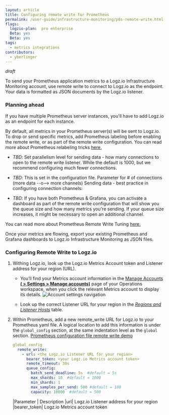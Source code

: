 ```yaml
---
layout: article
title: Configuring remote write for Prometheus 
permalink: /user-guide/infrastructure-monitoring/p8s-remote-write.html
flags:
  logzio-plan:  pro enterprise
  Beta: yes
  Beta: yes
tags:
  - metrics integrations
contributors:
  - yberlinger
---
```

_draft_

To send your Prometheus application metrics to a Logz.io Infrastructure Monitoring account, use remote write to connect to Logz.io as the endpoint. Your data is formatted as JSON documents by the Logz.io listener. 

### Planning ahead

If you have multiple Prometheus server instances, you'll have to add Logz.io as an endpoint for each instance. 

By default, all metrics in your Prometheus server(s) will be sent to Logz.io. To drop or send specific metrics, add Prometheus labeling before enabling the remote write, or as part of the remote write configuration. You can read more about Prometheus relabeling tricks <a href ="https://medium.com/quiq-blog/prometheus-relabeling-tricks-6ae62c56cbda" target="_blank">here. <i class="fas fa-external-link-alt"></i> </a> 

* _TBD_: Set parallelism level for sending data - how many connections to open to the remote write listener. While the default is 1000, but we recommend configuring much fewer connections. 

* _TBD_: This is set in the configuration file. Parameter for # of connections (more data --o--> more channels)
  Sending data - best practice in configuring connection channels: 

* _TBD_: If you have both Prometheus & Grafana, you can activate a dashboard as part of the remote write configuration that will show you the queue size and how many metrics you're sending. If your queue size increases, it might be necessary to open an additional channel. 

You can read more about Prometheus Remote Write Tuning <a href ="https://prometheus.io/docs/practices/remote_write/" target="_blank">here. <i class="fas fa-external-link-alt"></i> </a> 

Once your metrics are flowing, export your existing Prometheus and Grafana dashboards to Logz.io Infrastructure Monitoring as JSON files.  

### Configuring Remote Write to Logz.io



1. Withing Logz.io, look up the Logz.io Metrics Account token and Listener address for your region (URL).

    - You’ll find your Metrics account information in the <a href ="https://app.logz.io/#/dashboard/settings/manage-accounts" target="_blank">Manage Accounts **(<i class="li li-gear"></i> > Settings > Manage accounts)**</a> page of your Operations workspace, when you click the relevant Metrics account to display its details.
    ![Account settings navigation](https://dytvr9ot2sszz.cloudfront.net/logz-docs/grafana/p8s-account-token00.png)


    - Look up the correct Listener URL for your region in the <a href ="user-guide/accounts/account-region.html#available-regions" target="_blank">_Regions and Listener Hosts_</a> table. 
  
2. Within Prometheus, add a new remote_write URL for Logz.io to your Prometheus yaml file. 
    A logical location to add this information is under the `global_config` section, at the same indentation level as the `global` section.  <a href ="https://prometheus.io/docs/prometheus/latest/configuration/configuration/#remote_write" target="_blank">Prometheus configuration file remote write demo <i class="fas fa-external-link-alt"></i>   </a>

    ```yaml
    global_config
      remote_write:
        - url: <the Logz.io Listener URL for your region>
          bearer_token: <your Logz.io Metrics account token> 
          remote_timeout: 30s
          queue_config:
            batch_send_deadline: 5s  #default = 5s
            max_shards: 10  #default = 1000
            min_shards: 1
            max_samples_per_send: 500 #default = 100
            capacity: 10000  #default = 500
    ```

    |Parameter | Description
    |url| Logz.io Listener address for your region
    |bearer_token| Logz.io Metrics account token
